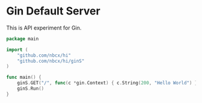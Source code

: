 # Gin Default Server

This is API experiment for Gin.

```go
package main

import (
	"github.com/nbcx/hi"
	"github.com/nbcx/hi/ginS"
)

func main() {
	ginS.GET("/", func(c *gin.Context) { c.String(200, "Hello World") })
	ginS.Run()
}
```
